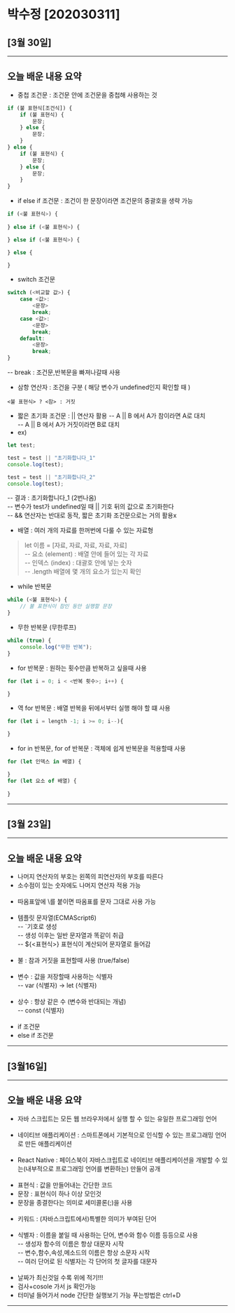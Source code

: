 # 박수정 [202030311]
## [3월 30일]
***
## 오늘 배운 내용 요약
- 중첩 조건문 : 조건문 안에 조건문을 중첩해 사용하는 것
```javascript
if (불 표현식[조건식]) {
    if (불 표현식) {
        문장;
    } else {
        문장;
    }
} else {
    if (불 표현식) {
        문장;
    } else {
        문장;
    }
}
```
- if else if 조건문 : 조건이 한 문장이라면 조건문의 중괄호을 생략 가능
```javascript
if (<불 표현식>) {
    
} else if (<불 표현식>) {

} else if (<불 표현식>) {

} else {

}
```
- switch 조건문
```javascript
switch (<비교할 값>) {
    case <값>:
        <문장>
        break;
    case <값>:
        <문장>
        break;
    default:
        <문장>
        break;
}
``` 
-- break : 조건문,반복문을 빠져나갈때 사용
- 삼항 연산자 : 조건을 구분 ( 해당 변수가 undefined인지 확인할 때 )
```javsscript
<불 표현식> ? <참> : 거짓
```
- 짧은 초기화 조건문 : || 연산자 활용
-- A || B 에서 A가 참이라면 A로 대치<br>
-- A || B 에서 A가 거짓이라면 B로 대치
- ex)
```javascript
let test;

test = test || "초기화합니다_1"
console.log(test);

test = test || "초기화합니다_2"
console.log(test);
```
-- 결과 : 초기화합니다_1 (2번나옴)<br>
-- 변수가 test가 undefined일 때 || 기호 뒤의 값으로 초기화한다<br>
-- && 연산자는 반대로 동작, 짧은 초기화 조건문으로는 거의 활용x
- 배열 : 여러 개의 자료를 한꺼번에 다룰 수 있는 자료형
> let 이름 = [자료, 자료, 자료, 자료, 자료]<br>
-- 요소 (element) : 배열 안에 들어 있는 각 자료<br>
-- 인덱스 (index) : 대괄호 안에 넣는 숫자<br>
-- .length 배열에 몇 개의 요소가 있는지 확인
- while 반복문
```javascript
while (<불 표현식>) {
    // 불 표현식이 참인 동안 실행할 문장
}
```
- 무한 반복문 (무한루프)
```javascript
while (true) {
    console.log("무한 반복");
}
```
- for 반복문 : 원하는 횟수만큼 반복하고 싶을때 사용
```javascript
for (let i = 0; i < <반복 횟수>; i++) {

}
```
- 역 for 반복문 : 배열 반복을 뒤에서부터 실행 해야 할 떄 사용
```javascript
for (let i = length -1; i >= 0; i--){

}
```
- for in 반복문, for of 반복문 : 객체에 쉽게 반복문을 적용할때 사용
```javascript
for (let 인덱스 in 배열) {

}
for (let 요소 of 배열) {
    
}
```
***
## [3월 23일]
***
## 오늘 배운 내용 요약
- 나머지 연산자의 부호는 왼쪽의 피연산자의 부호를 따른다<br>
- 소수점이 있는 숫자에도 나머지 연산자 적용 가능<br><br>
- 따옴표앞에 \를 붙이면 따옴표를 문자 그대로 사용 가능<br><br>
- 템플릿 문자열(ECMAScript6)<br>
-- `기호로 생성<br>
-- 생성 이후는 일반 문자열과 똑같이 취급<br>
-- ${<표현식>} 표현식이 계산되어 문자열로 들어감<br><br>
- 불 : 참과 거짓을 표현할때 사용 (true/false)<br><br>
- 변수 : 값을 저장할때 사용하는 식별자<br>
-- var (식별자) -> let (식별자)<br><br>
- 상수 : 항상 같은 수 (변수와 반대되는 개념)<br>
-- const (식별자)<br><br>
- if 조건문<br>
- else if 조건문
***
## [3월16일]
***
## 오늘 배운 내용 요약
- 자바 스크립트는 모든 웹 브라우저에서 실행 할 수 있는 유일한 프로그래밍 언어<br><br>
- 네이티브 애플리케이션 : 스마트폰에서 기본적으로 인식할 수 있는 프로그래밍 언어로 만든 애플리케이션 <br><br>
- React Native : 페이스북이 자바스크립트로 네이티브 애플리케이션을 개발할 수 있는(내부적으로 프로그래밍 언어를 변환하는) 만들어 공개 <br><br>
- 표현식 : 값을 만들어내는 간단한 코드<br>
- 문장 : 표현식이 하나 이상 모인것<br>
- 문장을 종결한다는 의미로 세미콜론(;)을 사용<br><br>
- 키워드 : (자바스크립트에서)특별한 의미가 부여된 단어<br><br>
- 식별자 : 이름을 붙일 때 사용하는 단어, 변수와 함수 이름 등등으로 사용<br>
-- 생성자 함수의 이름은 항상 대문자 시작<br>
-- 변수,함수,속성,메소드의 이름은 항상 소문자 시작<br>
-- 여러 단어로 된 식별자는 각 단어의 첫 글자를 대문자<br><br>
- 날짜가 최신것일 수록 위에 적기!!!<br>
- 검사+cosole 가서 js 확인가능<br>
- 터미널 들어가서 node 간단한 실행보기 가능 푸는방법은 ctrl+D

***
